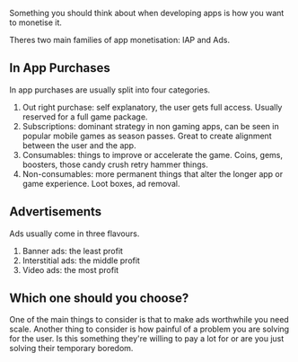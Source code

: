 Something you should think about when developing apps is how you want to monetise it.

Theres two main families of app monetisation: IAP and Ads.
## In App Purchases
In app purchases are usually split into four categories.
1. Out right purchase: self explanatory, the user gets full access. Usually reserved for a full game package.
2. Subscriptions: dominant strategy in non gaming apps, can be seen in popular mobile games as season passes. Great to create alignment between the user and the app.
3. Consumables: things to improve or accelerate the game. Coins, gems, boosters, those candy crush retry hammer things.
4. Non-consumables: more permanent things that alter the longer app or game experience. Loot boxes, ad removal.
## Advertisements
Ads usually come in three flavours.
1. Banner ads: the least profit
2. Interstitial ads: the middle profit
3. Video ads: the most profit
## Which one should you choose?
One of the main things to consider is that to make ads worthwhile you need scale. Another thing to consider is how painful of a problem you are solving for the user. Is this something they're willing to pay a lot for or are you just solving their temporary boredom.
